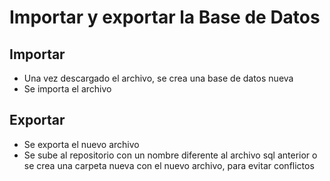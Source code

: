 # Importar y exportar la Base de Datos

## Importar
- Una vez descargado el archivo, se crea una base de datos nueva
- Se importa el archivo 

## Exportar
- Se exporta el nuevo archivo 
- Se sube al repositorio con un nombre diferente al archivo sql anterior o se crea una carpeta nueva con el nuevo archivo, para evitar conflictos